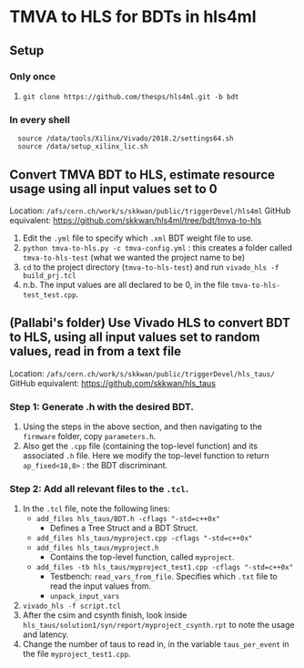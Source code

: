 # TMVA to HLS for BDTs in hls4ml

## Setup
### Only once
1. `git clone https://github.com/thesps/hls4ml.git -b bdt`

### In every shell
 ```
   source /data/tools/Xilinx/Vivado/2018.2/settings64.sh
   source /data/setup_xilinx_lic.sh
   ```


## Convert TMVA BDT to HLS, estimate resource usage using all input values set to 0
Location: `/afs/cern.ch/work/s/skkwan/public/triggerDevel/hls4ml`
GitHub equivalent: https://github.com/skkwan/hls4ml/tree/bdt/tmva-to-hls

1. Edit the `.yml` file to specify which `.xml` BDT weight file to use.
2. `python tmva-to-hls.py -c tmva-config.yml` : this creates a folder called `tmva-to-hls-test` (what we wanted the project
   name to be)
3. `cd` to the project directory (`tmva-to-hls-test`) and run
   ```vivado_hls -f build_prj.tcl```
4. n.b. The input values are all declared to be 0, in the file `tmva-to-hls-test_test.cpp`.

## (Pallabi's folder) Use Vivado HLS to convert BDT to HLS, using all input values set to random values, read in from a text file
Location: `/afs/cern.ch/work/s/skkwan/public/triggerDevel/hls_taus/`
GitHub equivalent: https://github.com/skkwan/hls_taus

### Step 1: Generate .h with the desired BDT.
1. Using the steps in the above section, and then navigating to the `firmware` folder, copy `parameters.h`.
2. Also get the `.cpp` file (containing the top-level function) and its associated `.h` file. Here we modify
   the top-level function to return `ap_fixed<18,8>` : the BDT discriminant. 

### Step 2: Add all relevant files to the `.tcl`. 
1. In the `.tcl` file, note the following lines:
   * `add_files hls_taus/BDT.h -cflags "-std=c++0x"`
      * Defines a Tree Struct and a BDT Struct.
   * `add_files hls_taus/myproject.cpp -cflags "-std=c++0x"` 
   * `add_files hls_taus/myproject.h`
      * Contains the top-level function, called `myproject`.
   * `add_files -tb hls_taus/myproject_test1.cpp -cflags "-std=c++0x"`
      * Testbench: `read_vars_from_file`. Specifies which `.txt` file to read the
        input values from. 
      * `unpack_input_vars` 
2. `vivado_hls -f script.tcl`
3. After the csim and csynth finish, look inside `hls_taus/solution1/syn/report/myproject_csynth.rpt` to note the usage and latency.
4. Change the number of taus to read in, in the variable `taus_per_event` in the file `myproject_test1.cpp`. 


